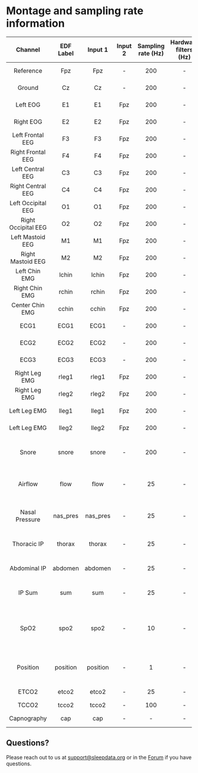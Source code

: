 # Montage and sampling rate information

| Channel             | EDF Label | Input 1  | Input 2 | Sampling rate (Hz) | Hardware filters (Hz) | Sensor type                                                                    |
|:-------------------:|:---------:|:--------:|:-------:|:------------------:|:---------------------:|:------------------------------------------------------------------------------:|
| Reference           | Fpz       | Fpz      | -       | 200                | -                     | Gold disk/Single use cup                                                       |
| Ground              | Cz        | Cz       | -       | 200                | -                     | Gold disk/Single use cup                                                       |
| Left EOG            | E1        | E1       | Fpz     | 200                | -                     | Gold disk/Single use cup                                                       |
| Right EOG           | E2        | E2       | Fpz     | 200                | -                     | Gold disk/Single use cup                                                       |
| Left Frontal EEG    | F3        | F3       | Fpz     | 200                | -                     | Gold disk/Single use cup                                                       |
| Right Frontal EEG   | F4        | F4       | Fpz     | 200                | -                     | Gold disk/Single use cup                                                       |
| Left Central EEG    | C3        | C3       | Fpz     | 200                | -                     | Gold disk/Single use cup                                                       |
| Right Central EEG   | C4        | C4       | Fpz     | 200                | -                     | Gold disk/Single use cup                                                       |
| Left Occipital EEG  | O1        | O1       | Fpz     | 200                | -                     | Gold disk/Single use cup                                                       |
| Right Occipital EEG | O2        | O2       | Fpz     | 200                | -                     | Gold disk/Single use cup                                                       |
| Left Mastoid EEG    | M1        | M1       | Fpz     | 200                | -                     | Gold disk/Single use cup                                                       |
| Right Mastoid EEG   | M2        | M2       | Fpz     | 200                | -                     | Gold disk/Single use cup                                                       |
| Left Chin EMG       | lchin     | lchin    | Fpz     | 200                | -                     | Gold disk/Single use cup                                                       |
| Right Chin EMG      | rchin     | rchin    | Fpz     | 200                | -                     | Gold disk/Single use cup                                                       |
| Center Chin EMG     | cchin     | cchin    | Fpz     | 200                | -                     | Gold disk/Single use cup                                                       |
| ECG1                | ECG1      | ECG1     | -       | 200                | -                     | Gold disk/Single use cup                                                       |
| ECG2                | ECG2      | ECG2     | -       | 200                | -                     | Gold disk/Single use cup                                                       |
| ECG3                | ECG3      | ECG3     | -       | 200                | -                     | Gold disk/Single use cup                                                       |
| Right Leg EMG       | rleg1     | rleg1    | Fpz     | 200                | -                     | Gold disk/Single use cup                                                       |
| Right Leg EMG       | rleg2     | rleg2    | Fpz     | 200                | -                     | Gold disk/Single use cup                                                       |
| Left Leg EMG        | lleg1     | lleg1    | Fpz     | 200                | -                     | Gold disk/Single use cup                                                       |
| Left Leg EMG        | lleg2     | lleg2    | Fpz     | 200                | -                     | Gold disk/Single use cup                                                       |
| Snore               | snore     | snore    | -       | 200                | -                     | ProTech 1696 piezo sensor/Ambu Sleepmate812210 piezo sensor                    |
| Airflow             | flow      | flow     | -       | 25                 | -                     | ProTech 1223 pediatric thermocouple/ProTech P1242 disposable thermocouple      |
| Nasal Pressure      | nas_pres  | nas_pres | -       | 25                 | -                     | ProTech Pro-Flow 1346 split cannula/Similar device-compatible                  |
| Thoracic IP         | thorax    | thorax   | -       | 25                 | -                     | ProTech or System-compatible Inductance Plethysmography                        |
| Abdominal IP        | abdomen   | abdomen  | -       | 25                 | -                     | ProTech or System-compatible Inductance Plethysmography                        |
| IP Sum              | sum       | sum      | -       | 25                 | -                     | SUM channel from recommended/alternate RIP system                              |
| SpO2                | spo2      | spo2     | -       | 10                 | -                     | Nonin with plethysmography waveform/Masimo Rad 7 with plethysmography waveform |
| Position            | position  | position | -       | 1                  | -                     | Ambu Sleepmate 815600/System compatible position sensor                        |
| ETCO2               | etco2     | etco2    | -       | 25                 | -                     | BCI Capnocheck/Nonin RespSense                                                 |
| TCCO2               | tcco2     | tcco2    | -       | 100                | -                     | Sentec/Radiometer                                                              |
| Capnography         | cap       | cap      | -       | -                  | -                     | Waveform signal from End-Tidal CO2                                             |

## Questions?

Please reach out to us at support@sleepdata.org or in the [Forum](https://sleepdata.org/forum) if you have questions.
